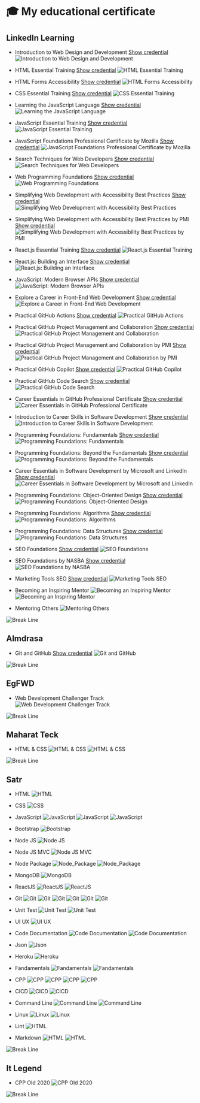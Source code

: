 # 🎓 My educational certificate

## LinkedIn Learning

- Introduction to Web Design and Development [Show credential
  ](https://www.linkedin.com/learning/certificates/573b4143882c7f43bb8694d5fb2ec65454b1163bf4021f1edd6eb7cbea448e52?lipi=urn%3Ali%3Apage%3Ad_flagship3_profile_view_base_certifications_details%3BN%2BpvD5XFS26onhWrBNdihg%3D%3D)
  ![Introduction to Web Design and Development](https://github.com/mahmoud-abuyoussef/Certificates/blob/main/1-LinkedIn_Learning/1-Introduction_to_Web_Design_and_Development/Introduction_to_Web_Design_and_Development.png)

- HTML Essential Training [Show credential](https://www.linkedin.com/learning/certificates/326b87fa5bf3c2c90d4358d2c6c0ee31f716b2152c25d26c6d28c79ea1cea7c0?lipi=urn%3Ali%3Apage%3Ad_flagship3_profile_view_base_certifications_details%3BOSu5p2DYQMGkoXiIvIV%2FXg%3D%3D)
  ![HTML Essential Training](https://github.com/mahmoud-abuyoussef/Certificates/blob/main/1-LinkedIn_Learning/2-HTML_Essential_Training/HTML_Essential_Training.png)

- HTML Forms Accessibility [Show credential](https://www.linkedin.com/learning/certificates/7682201a1333be2998f31c915699dda22a1287b5ae235b03908e4b168b007599?lipi=urn%3Ali%3Apage%3Ad_flagship3_profile_view_base_certifications_details%3BOSu5p2DYQMGkoXiIvIV%2FXg%3D%3D)
  ![HTML Forms Accessibility](https://github.com/mahmoud-abuyoussef/Certificates/blob/main/1-LinkedIn_Learning/3-HTML_Forms_Accessibility/HTML_Forms_Accessibility.png)

- CSS Essential Training [Show credential](https://www.linkedin.com/learning/certificates/85d43bcaf4c8095c02f090c5528720f273ba80bffbc254c76be98dd49dc244a1?lipi=urn%3Ali%3Apage%3Ad_flagship3_profile_view_base_certifications_details%3BOSu5p2DYQMGkoXiIvIV%2FXg%3D%3D)
  ![CSS Essential Training](https://github.com/mahmoud-abuyoussef/Certificates/blob/main/1-LinkedIn_Learning/4-CSS_Essential_Training/CSS_Essential_Training.png)

- Learning the JavaScript Language [Show credential](https://www.linkedin.com/learning/certificates/84c06611ec3d13ebe646b49cfa9a9f377f0ee56c6a1f95a7ea5e335c65b115f7?lipi=urn%3Ali%3Apage%3Ad_flagship3_profile_view_base_certifications_details%3BOSu5p2DYQMGkoXiIvIV%2FXg%3D%3D)
  ![Learning the JavaScript Language](https://github.com/mahmoud-abuyoussef/Certificates/blob/main/1-LinkedIn_Learning/5-Learning_the_JavaScript_Language/Learning_the_JavaScript_Language.png)

- JavaScript Essential Training [Show credential](https://www.linkedin.com/learning/certificates/1da59e1876e60cf31930dff8d27ade6cb4679db9c806d76852c8626c7685d293?lipi=urn%3Ali%3Apage%3Ad_flagship3_profile_view_base_certifications_details%3BOSu5p2DYQMGkoXiIvIV%2FXg%3D%3D)
  ![JavaScript Essential Training](https://github.com/mahmoud-abuyoussef/Certificates/blob/main/1-LinkedIn_Learning/6-JavaScript_Essential_Training/JavaScript_Essential_Training.png)

- JavaScript Foundations Professional Certificate by Mozilla [Show credential](https://www.linkedin.com/learning/certificates/4a4863e037e76fae91302f7be2aa8987a3909e052d7cc96ea7704057a16260c8?lipi=urn%3Ali%3Apage%3Ad_flagship3_profile_view_base_certifications_details%3BOSu5p2DYQMGkoXiIvIV%2FXg%3D%3D)
  ![JavaScript Foundations Professional Certificate by Mozilla](https://github.com/mahmoud-abuyoussef/Certificates/blob/main/1-LinkedIn_Learning/7-JavaScript_Foundations_Professional_Certificate_by_Mozilla/JavaScript_Foundations_Professional_Certificate_by_Mozilla.png)

- Search Techniques for Web Developers [Show credential](https://www.linkedin.com/learning/certificates/99f0a1cd7948e7676b62a979bb5eea5ea653c68ec53239eb13800cd30d66aaa8?lipi=urn%3Ali%3Apage%3Ad_flagship3_profile_view_base_certifications_details%3BOSu5p2DYQMGkoXiIvIV%2FXg%3D%3D)
  ![Search Techniques for Web Developers](https://github.com/mahmoud-abuyoussef/Certificates/blob/main/1-LinkedIn_Learning/8-Search_Techniques_for_Web_Developers/Search_Techniques_for_Web_Developers.png)

- Web Programming Foundations [Show credential](https://www.linkedin.com/learning/certificates/708275fefc0b7275528a6dfce999145034787126477a4025382edb3b6c1b4187?lipi=urn%3Ali%3Apage%3Ad_flagship3_profile_view_base_certifications_details%3BOSu5p2DYQMGkoXiIvIV%2FXg%3D%3D)
  ![Web Programming Foundations](https://github.com/mahmoud-abuyoussef/Certificates/blob/main/1-LinkedIn_Learning/9-Web_Programming_Foundations/Web_Programming_Foundations.png)

- Simplifying Web Development with Accessibility Best Practices [Show credential](https://www.linkedin.com/learning/certificates/fb28fea169cc834dd9402a41d007e87da27375fcc19b1d5f7f0b5de047444efe?lipi=urn%3Ali%3Apage%3Ad_flagship3_profile_view_base_certifications_details%3BOSu5p2DYQMGkoXiIvIV%2FXg%3D%3D)
  ![Simplifying Web Development with Accessibility Best Practices](https://github.com/mahmoud-abuyoussef/Certificates/blob/main/1-LinkedIn_Learning/10-Simplifying_Web_Development_With_Accessibility_Best_Practices/Simplifying_Web_Development_With_Accessibility_Best_Practices.png)

- Simplifying Web Development with Accessibility Best Practices by PMI [Show credential](https://www.linkedin.com/learning/certificates/49c45703b63eada9c6653fe120be74bcbf41fbf9ce26787a328d910a44882fa2?trk=share_certificate&lipi=urn%3Ali%3Apage%3Ad_flagship3_profile_view_base_certifications_details%3BOSu5p2DYQMGkoXiIvIV%2FXg%3D%3D)
  ![Simplifying Web Development with Accessibility Best Practices by PMI](https://github.com/mahmoud-abuyoussef/Certificates/blob/main/1-LinkedIn_Learning/11-Simplifying_Web_Development_With_Accessibility_Best_Practices_By_PMI/Simplifying_Web_Development_With_Accessibility_Best_Practices_By_PMI.png)

- React.js Essential Training [Show credential](https://www.linkedin.com/learning/certificates/4eed2b6dc241ea9ceeffea5849a95645e497a2de3ec8a146a5f9e31c416b7d04?lipi=urn%3Ali%3Apage%3Ad_flagship3_profile_view_base_certifications_details%3BOSu5p2DYQMGkoXiIvIV%2FXg%3D%3D)
  ![React.js Essential Training](https://github.com/mahmoud-abuyoussef/Certificates/blob/main/1-LinkedIn_Learning/12-React.js_Essential_Training/React.js_Essential_Training.png)

- React.js: Building an Interface [Show credential](https://www.linkedin.com/learning/certificates/e810b715f7127ca17061e9ccabab83a40ab3772e2bf0624af67da36510e508d9?lipi=urn%3Ali%3Apage%3Ad_flagship3_profile_view_base_certifications_details%3BOSu5p2DYQMGkoXiIvIV%2FXg%3D%3D)
  ![React.js: Building an Interface](https://github.com/mahmoud-abuyoussef/Certificates/blob/main/1-LinkedIn_Learning/13-React.js_Building_an_Interface/React.js_Building_an_Interface.png)

- JavaScript: Modern Browser APIs [Show credential](https://www.linkedin.com/learning/certificates/20c2bdbc4afbcbd53c268e1d8b66ddfecdc916f1a3211a7c653b4ee08bd35872?lipi=urn%3Ali%3Apage%3Ad_flagship3_profile_view_base_certifications_details%3BOSu5p2DYQMGkoXiIvIV%2FXg%3D%3D)
  ![JavaScript: Modern Browser APIs](https://github.com/mahmoud-abuyoussef/Certificates/blob/main/1-LinkedIn_Learning/14-JavaScript_Modern_Browser_APIs/JavaScript_Modern_Browser_APIs.png)

- Explore a Career in Front-End Web Development [Show credential](https://www.linkedin.com/learning/certificates/59b50e7ac5cff2c593e973d1bf744b8548483dc231cc03dad670ba72d76d0d64?lipi=urn%3Ali%3Apage%3Ad_flagship3_profile_view_base_certifications_details%3BwkAymLF6T2CRMnCK4pnysw%3D%3D)
  ![Explore a Career in Front-End Web Development](https://github.com/mahmoud-abuyoussef/Certificates/blob/main/1-LinkedIn_Learning/15-Explore_a_Career_in_FrontEnd_Web_Development/Explore_a_Career_in_FrontEnd_Web_Development.png)

- Practical GitHub Actions [Show credential](https://www.linkedin.com/learning/certificates/66e4a42427320b236a3f2c0ab637e9428ff8e00266b8d7b58535f048136f3745?lipi=urn%3Ali%3Apage%3Ad_flagship3_profile_view_base_certifications_details%3BOSu5p2DYQMGkoXiIvIV%2FXg%3D%3D)
  ![Practical GitHub Actions](https://github.com/mahmoud-abuyoussef/Certificates/blob/main/1-LinkedIn_Learning/16-Practical_GitHub_Actions/Practical_GitHub_Actions.png)

- Practical GitHub Project Management and Collaboration [Show credential](https://www.linkedin.com/learning/certificates/f68b12b3e77e5780ebc5cd71a223ac2244f8c992cf4fa97ce4dec41505abb89c?lipi=urn%3Ali%3Apage%3Ad_flagship3_profile_view_base_certifications_details%3BOSu5p2DYQMGkoXiIvIV%2FXg%3D%3D)
  ![Practical GitHub Project Management and Collaboration](https://github.com/mahmoud-abuyoussef/Certificates/blob/main/1-LinkedIn_Learning/17-Practical_GitHub_Project_Management_and_Collaboration/Practical_GitHub_Project_Management_and_Collaboration.png)

- Practical GitHub Project Management and Collaboration by PMI [Show credential](https://www.linkedin.com/learning/certificates/14952f3aeefa14117c3e7d738d93740c3c0070b61d1c622b86a3c06fa9974486?trk=share_certificate&lipi=urn%3Ali%3Apage%3Ad_flagship3_profile_view_base_certifications_details%3BOSu5p2DYQMGkoXiIvIV%2FXg%3D%3D)
  ![Practical GitHub Project Management and Collaboration by PMI](https://github.com/mahmoud-abuyoussef/Certificates/blob/main/1-LinkedIn_Learning/18-Practical_GitHub_Project_Management_and_Collaboration_By_PMI/Practical_GitHub_Project_Management_and_Collaboration_By_PMI.png)

- Practical GitHub Copilot [Show credential](https://www.linkedin.com/learning/certificates/539cded04197587a6c9f36cf0577fd7ff9e2de4225e316a5c2b69c0ac9004018?lipi=urn%3Ali%3Apage%3Ad_flagship3_profile_view_base_certifications_details%3BOSu5p2DYQMGkoXiIvIV%2FXg%3D%3D)
  ![Practical GitHub Copilot](https://github.com/mahmoud-abuyoussef/Certificates/blob/main/1-LinkedIn_Learning/19-Practical_GitHub_Copilot/Practical_GitHub_Copilot.png)

- Practical GitHub Code Search [Show credential](https://www.linkedin.com/learning/certificates/8cb4c2766e227271df3122cd5711c9d2414ad318a8442633f82329b931b791d0?lipi=urn%3Ali%3Apage%3Ad_flagship3_profile_view_base_certifications_details%3BOSu5p2DYQMGkoXiIvIV%2FXg%3D%3D)
  ![Practical GitHub Code Search](https://github.com/mahmoud-abuyoussef/Certificates/blob/main/1-LinkedIn_Learning/20-Practical_GitHub_Code_Search/Practical_GitHub_Code_Search.png)

- Career Essentials in GitHub Professional Certificate [Show credential](https://www.linkedin.com/learning/certificates/fe6494ebf31539d067088dfbe09894ded60d163dd0cf9eac5d2dda8bd22a5a64?lipi=urn%3Ali%3Apage%3Ad_flagship3_profile_view_base_certifications_details%3BOSu5p2DYQMGkoXiIvIV%2FXg%3D%3D)
  ![Career Essentials in GitHub Professional Certificate](https://github.com/mahmoud-abuyoussef/Certificates/blob/main/1-LinkedIn_Learning/21-Career_Essentials_in_GitHub_Professional_Certificate/Career_Essentials_in_GitHub_Professional_Certificate.png)

- Introduction to Career Skills in Software Development [Show credential](https://www.linkedin.com/learning/certificates/03c65f68f42e594661f82074f3d4260fbca65aa95a6937d45dfcb9a877b56546?lipi=urn%3Ali%3Apage%3Ad_flagship3_profile_view_base_certifications_details%3BOSu5p2DYQMGkoXiIvIV%2FXg%3D%3D)
  ![Introduction to Career Skills in Software Development](https://github.com/mahmoud-abuyoussef/Certificates/blob/main/1-LinkedIn_Learning/22-Introduction_to_Career_Skills_in_Software_Development/Introduction_to_Career_Skills_in_Software_Development.png)

- Programming Foundations: Fundamentals [Show credential](https://www.linkedin.com/learning/certificates/6dc314a592516668131c361b8f4b78f433ef3b051756836c44ce4cae13f8273a?lipi=urn%3Ali%3Apage%3Ad_flagship3_profile_view_base_certifications_details%3BOSu5p2DYQMGkoXiIvIV%2FXg%3D%3D)
  ![Programming Foundations: Fundamentals](https://github.com/mahmoud-abuyoussef/Certificates/blob/main/1-LinkedIn_Learning/23-Programming_Foundations_Fundamentals/Programming_Foundations_Fundamentals.png)

- Programming Foundations: Beyond the Fundamentals [Show credential](https://www.linkedin.com/learning/certificates/1f569f0d9185edfcebaf08156170f25ca8be8345aa481fed65c8f9f7099e4685?trk=share_certificate&lipi=urn%3Ali%3Apage%3Ad_flagship3_profile_view_base_certifications_details%3BOSu5p2DYQMGkoXiIvIV%2FXg%3D%3D)
  ![Programming Foundations: Beyond the Fundamentals](https://github.com/mahmoud-abuyoussef/Certificates/blob/main/1-LinkedIn_Learning/24-Programming_Foundations_Beyond_the_Fundamentals/Programming_Foundations_Beyond_the_Fundamentals.png)

- Career Essentials in Software Development by Microsoft and LinkedIn [Show credential](https://www.linkedin.com/learning/certificates/92883bad1eb550495e454906802b5a2e368aae56706f41cf4551840f41af7460?lipi=urn%3Ali%3Apage%3Ad_flagship3_profile_view_base_certifications_details%3BwkAymLF6T2CRMnCK4pnysw%3D%3D)
  ![Career Essentials in Software Development by Microsoft and LinkedIn](https://github.com/mahmoud-abuyoussef/Certificates/blob/main/1-LinkedIn_Learning/25-Career_Essentials_in_Software_Development_by_Microsoft_and_LinkedIn/Career_Essentials_in_Software_Development_by_Microsoft_and_LinkedIn.png)

- Programming Foundations: Object-Oriented Design [Show credential](https://www.linkedin.com/learning/certificates/a44737e3d0277aafc6101667a29fc7eef42df68e02c4de8aad04f0b56c6f7409?lipi=urn%3Ali%3Apage%3Ad_flagship3_profile_view_base_certifications_details%3BOSu5p2DYQMGkoXiIvIV%2FXg%3D%3D)
  ![Programming Foundations: Object-Oriented Design](https://github.com/mahmoud-abuyoussef/Certificates/blob/main/1-LinkedIn_Learning/26-Programming_Foundations_Object_Oriented_Design/Programming_Foundations_Object_Oriented_Design.png)

- Programming Foundations: Algorithms [Show credential](https://www.linkedin.com/learning/certificates/05da980deceb5c4cd12267d3ee9254c6cb4ff492021d89b98d80355845986df2?trk=share_certificate&lipi=urn%3Ali%3Apage%3Ad_flagship3_profile_view_base_certifications_details%3BOSu5p2DYQMGkoXiIvIV%2FXg%3D%3D)
  ![Programming Foundations: Algorithms](https://github.com/mahmoud-abuyoussef/Certificates/blob/main/1-LinkedIn_Learning/27-Programming_Foundations_Algorithms/Programming_Foundations_Algorithms.png)

- Programming Foundations: Data Structures [Show credential](https://www.linkedin.com/learning/certificates/8b09388b9d9b7008940754c11ae22870c6945f8914ba55c864be24eaeac8e72d?lipi=urn%3Ali%3Apage%3Ad_flagship3_profile_view_base_certifications_details%3BOSu5p2DYQMGkoXiIvIV%2FXg%3D%3D)
  ![Programming Foundations: Data Structures](https://github.com/mahmoud-abuyoussef/Certificates/blob/main/1-LinkedIn_Learning/28-Programming_Foundations_Data_Structures/Programming_Foundations_Data_Structures.png)

- SEO Foundations [Show credential](https://www.linkedin.com/learning/certificates/187948132551f90766a0d7e929849f4330daf12097848e19701e3bf7dfde0815?lipi=urn%3Ali%3Apage%3Ad_flagship3_profile_view_base_certifications_details%3BOSu5p2DYQMGkoXiIvIV%2FXg%3D%3D)
  ![SEO Foundations](https://github.com/mahmoud-abuyoussef/Certificates/blob/main/1-LinkedIn_Learning/29-SEO_Foundations/SEO_Foundations.png)

- SEO Foundations by NASBA [Show credential](https://www.linkedin.com/learning/certificates/ddc594ff94b2c2ec393a9dd8c2d8fdadeefca5a0eb5e140bbd62e10475388ba5?trk=share_certificate&lipi=urn%3Ali%3Apage%3Ad_flagship3_profile_view_base_certifications_details%3BOSu5p2DYQMGkoXiIvIV%2FXg%3D%3D)
  ![SEO Foundations by NASBA](https://github.com/mahmoud-abuyoussef/Certificates/blob/main/1-LinkedIn_Learning/30-SEO_Foundations_By_NASBA/SEO_Foundations.png)

- Marketing Tools SEO [Show credential](https://www.linkedin.com/learning/certificates/f3b4471bcf818448311961a200c92626da360f764da08d4bee87fbdac1e78636?lipi=urn%3Ali%3Apage%3Ad_flagship3_profile_view_base_certifications_details%3BOSu5p2DYQMGkoXiIvIV%2FXg%3D%3D)
  ![Marketing Tools SEO](https://github.com/mahmoud-abuyoussef/Certificates/blob/main/1-LinkedIn_Learning/31-Marketing_Tools_SEO/Marketing_Tools_SEO.png)

- Becoming an Inspiring Mentor
  ![Becoming an Inspiring Mentor](https://github.com/mahmoud-abuyoussef/Certificates/blob/main/1-LinkedIn_Learning/32-Mentor/1-Becoming_an_Inspiring_Mentor/Becoming_an_Inspiring_Mentor.png)
  ![Becoming an Inspiring Mentor](https://github.com/mahmoud-abuyoussef/Certificates/blob/main/1-LinkedIn_Learning/32-Mentor/1-Becoming_an_Inspiring_Mentor/Becoming_an_Inspiring_Mentor_National.png)

- Mentoring Others
  ![Mentoring Others](https://github.com/mahmoud-abuyoussef/Certificates/blob/main/1-LinkedIn_Learning/32-Mentor/2-Mentoring_Others/Mentoring_Others.png)

![Break Line](https://user-images.githubusercontent.com/73097560/115834477-dbab4500-a447-11eb-908a-139a6edaec5c.gif)

## Almdrasa

- Git and GitHub [Show credential](https://almdrasa.com/certificate-verification/1454BD578-1453C20C7-12712683B/?srsltid=AfmBOoo-JQFfjzZS4aAuRPCgCvWKg56PpkJM8EzyQO7z52o62iMJ86l2)
  ![Git and GitHub](https://github.com/mahmoud-abuyoussef/Certificates/blob/main/2-Almdrasa/1-Git_and_GitHub/Git_and_GitHub.png)

![Break Line](https://user-images.githubusercontent.com/73097560/115834477-dbab4500-a447-11eb-908a-139a6edaec5c.gif)

## EgFWD

- Web Development Challenger Track
  ![Web Development Challenger Track](https://github.com/mahmoud-abuyoussef/Certificates/blob/main/3-EgFWD/Web_Development_Challenger_Track.png)

![Break Line](https://user-images.githubusercontent.com/73097560/115834477-dbab4500-a447-11eb-908a-139a6edaec5c.gif)

## Maharat Teck

- HTML & CSS
  ![HTML & CSS](https://github.com/mahmoud-abuyoussef/Certificates/blob/main/4-Maharat_Tech/HTML_CSS/HTML_CSS_AR.png)
  ![HTML & CSS](https://github.com/mahmoud-abuyoussef/Certificates/blob/main/4-Maharat_Tech/HTML_CSS/HTML_CSS_EN.png)

![Break Line](https://user-images.githubusercontent.com/73097560/115834477-dbab4500-a447-11eb-908a-139a6edaec5c.gif)

## Satr

- HTML
  ![HTML](https://github.com/mahmoud-abuyoussef/Certificates/blob/main/5-Satr/1-HTML/HTML.png)

- CSS
  ![CSS](https://github.com/mahmoud-abuyoussef/Certificates/blob/main/5-Satr/2-CSS/CSS.png)

- JavaScript
  ![JavaScript](https://github.com/mahmoud-abuyoussef/Certificates/blob/main/5-Satr/3-JavaScript/Dom.png)
  ![JavaScript](https://github.com/mahmoud-abuyoussef/Certificates/blob/main/5-Satr/3-JavaScript/JavaScript_101.png)
  ![JavaScript](https://github.com/mahmoud-abuyoussef/Certificates/blob/main/5-Satr/3-JavaScript/JavaScript_102.png)

- Bootstrap
  ![Bootstrap](https://github.com/mahmoud-abuyoussef/Certificates/blob/main/5-Satr/4-Bootstrap/Bootstrap.png)

- Node JS
  ![Node JS](https://github.com/mahmoud-abuyoussef/Certificates/blob/main/5-Satr/5-NodeJS/Node_JS.png)

- Node JS MVC
  ![Node JS MVC](https://github.com/mahmoud-abuyoussef/Certificates/blob/main/5-Satr/6-NodeJS_MVC/NodeJS_MVC.png)

- Node Package
  ![Node_Package](https://github.com/mahmoud-abuyoussef/Certificates/blob/main/5-Satr/7-Node_Package/Node_Package.png)
  ![Node_Package](https://github.com/mahmoud-abuyoussef/Certificates/blob/main/5-Satr/7-Node_Package/Package_and_Dependency_101.png)

- MongoDB
  ![MongoDB](https://github.com/mahmoud-abuyoussef/Certificates/blob/main/5-Satr/8-MongoDB/MongoDB.png)

- ReactJS
  ![ReactJS](https://github.com/mahmoud-abuyoussef/Certificates/blob/main/5-Satr/9-ReactJS/React_101.png)
  ![ReactJS](https://github.com/mahmoud-abuyoussef/Certificates/blob/main/5-Satr/9-ReactJS/React_102.png)

- Git
  ![Git](https://github.com/mahmoud-abuyoussef/Certificates/blob/main/5-Satr/10-Git/Git_101.png)
  ![Git](https://github.com/mahmoud-abuyoussef/Certificates/blob/main/5-Satr/10-Git/Git_101_v2.png)
  ![Git](https://github.com/mahmoud-abuyoussef/Certificates/blob/main/5-Satr/10-Git/Git_102.png)
  ![Git](https://github.com/mahmoud-abuyoussef/Certificates/blob/main/5-Satr/10-Git/Git_103.png)
  ![Git](https://github.com/mahmoud-abuyoussef/Certificates/blob/main/5-Satr/10-Git/Git_104.png)
  ![Git](https://github.com/mahmoud-abuyoussef/Certificates/blob/main/5-Satr/10-Git/Git_105.png)

- Unit Test
  ![Unit Test](https://github.com/mahmoud-abuyoussef/Certificates/blob/main/5-Satr/11-Unit_Test/Unit_Test_101.png)
  ![Unit Test](https://github.com/mahmoud-abuyoussef/Certificates/blob/main/5-Satr/11-Unit_Test/Unit_Test_102.png)

- UI UX
  ![UI UX](https://github.com/mahmoud-abuyoussef/Certificates/blob/main/5-Satr/12-UI_UX/UI_UX.png)

- Code Documentation
  ![Code Documentation](https://github.com/mahmoud-abuyoussef/Certificates/blob/main/5-Satr/13-Code_Documentation/Code_Documentation_101.png)
  ![Code Documentation](https://github.com/mahmoud-abuyoussef/Certificates/blob/main/5-Satr/13-Code_Documentation/Code_Documentation_102.png)

- Json
  ![Json](https://github.com/mahmoud-abuyoussef/Certificates/blob/main/5-Satr/14-Json/Json_101.png)

- Heroku
  ![Heroku](https://github.com/mahmoud-abuyoussef/Certificates/blob/main/5-Satr/5-Heroku/Heroku.png)

- Fandamentals
  ![Fandamentals](https://github.com/mahmoud-abuyoussef/Certificates/blob/main/5-Satr/16-Fandamentals/Intro_To_Programming.png)
  ![Fandamentals](https://github.com/mahmoud-abuyoussef/Certificates/blob/main/5-Satr/16-Fandamentals/OOP.png)

- CPP
  ![CPP](https://github.com/mahmoud-abuyoussef/Certificates/blob/main/5-Satr/17-CPP/CPP_101.png)
  ![CPP](https://github.com/mahmoud-abuyoussef/Certificates/blob/main/5-Satr/17-CPP/CPP_102.png)
  ![CPP](https://github.com/mahmoud-abuyoussef/Certificates/blob/main/5-Satr/17-CPP/CPP_104.png)
  ![CPP](https://github.com/mahmoud-abuyoussef/Certificates/blob/main/5-Satr/17-CPP/CPP_104.png)

- CICD
  ![CICD](https://github.com/mahmoud-abuyoussef/Certificates/blob/main/5-Satr/18-CICD/CI_CD_101.png)
  ![CICD](https://github.com/mahmoud-abuyoussef/Certificates/blob/main/5-Satr/18-CICD/CI_CD_102.png)

- Command Line
  ![Command Line](https://github.com/mahmoud-abuyoussef/Certificates/blob/main/5-Satr/19-Command_Line/Command_Line_101.png)
  ![Command Line](https://github.com/mahmoud-abuyoussef/Certificates/blob/main/5-Satr/19-Command_Line/Command_Line_102.png)

- Linux
  ![Linux](https://github.com/mahmoud-abuyoussef/Certificates/blob/main/5-Satr/20-Linux/Linux_101.png)
  ![Linux](https://github.com/mahmoud-abuyoussef/Certificates/blob/main/5-Satr/20-Linux/Linux_Device.png)

- Lint
  ![HTML](https://github.com/mahmoud-abuyoussef/Certificates/blob/main/5-Satr/21-Lint/Lint.png)

- Markdown
  ![HTML](https://github.com/mahmoud-abuyoussef/Certificates/blob/main/5-Satr/22-Markdown/Markdown_101.png)
  ![HTML](https://github.com/mahmoud-abuyoussef/Certificates/blob/main/5-Satr/22-Markdown/Markdown_102.png)

![Break Line](https://user-images.githubusercontent.com/73097560/115834477-dbab4500-a447-11eb-908a-139a6edaec5c.gif)

## It Legend

- CPP Old 2020
  ![CPP Old 2020](https://github.com/mahmoud-abuyoussef/Certificates/blob/main/3-ItLegend/1-CPP_Old_2020/CPP_Old_2020.jpg)

![Break Line](https://user-images.githubusercontent.com/73097560/115834477-dbab4500-a447-11eb-908a-139a6edaec5c.gif)
